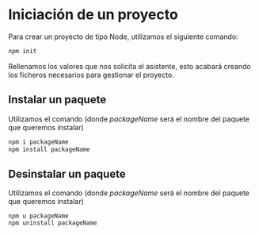 # Iniciación de un proyecto

Para crear un proyecto de tipo Node, utilizamos el siguiente comando:

```bash
npm init
```

Rellenamos los valores que nos solicita el asistente, esto acabará creando los ficheros necesarios para gestionar el proyecto.

## Instalar un paquete

Utilizamos el comando (donde *packageName* será el nombre del paquete que queremos instalar)

```bash
npm i packageName
npm install packageName
```

## Desinstalar un paquete

Utilizamos el comando (donde *packageName* será el nombre del paquete que queremos instalar)

```
npm u packageName
npm uninstall packageName
```